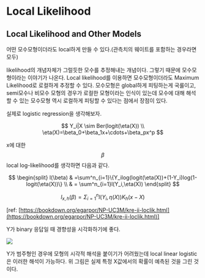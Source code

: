 # Local Likelihood

## Local Likelihood and Other Models

어떤 모수모형이더라도 local하게 만들 수 있다.(관측치의 웨이트를 포함하는 경우라면 모두)

likelihood의 개념자체가 그럴듯한 모수를 추정해내는 개념이다. 그렇기 때문에 모수모형이라는 이야기가 나온다. Local likelihood를 이용하면 모수모형이더라도 Maximum Likelihood로 로컬하게 추정할 수 있다. 모수모형은 global하게 피팅하는게 국룰이고, semi모수나 비모수 모형의 경우가 로컬한 모형이라는 인식이 있는데 모수에 대해 해석할 수 있는 모수모형 역시 로컬하게 피팅할 수 있다는 점에서 장점이 있다.

실제로 logistic regression을 생각해보자.

$$
Y_i|X \sim Ber(logit(\eta(X)) \\
\eta(X)=\beta_0+\beta_1x+\cdots+\beta_px^p
$$

x에 대한 $$\beta$$ local log-likelihood를 생각하면 다음과 같다.&#x20;

$$
\begin{split}
l(\beta) & =\sum^n_{i=1}\{Y_ilog(logit(\eta(X))+(1-Y_i)log(1-logit(\eta(X))\}  \\
& = \sum^n_{i=1}l(Y_i,\eta(X))
\end{split}
$$

$$
l_{x,h}(\beta)=\Sigma^n_{i=1}l(Y_i,\eta(X))K_h(x-X)
$$

\[ref: [https://bookdown.org/egarpor/NP-UC3M/kre-ii-loclik.html](https://bookdown.org/egarpor/NP-UC3M/kre-ii-loclik.html)]

Y가 binary 응답일 때 경향성을 시각화하기에 좋다.

![](../../.gitbook/assets/ch6\_3.png)

Y가 범주형인 경우에 모형의 시각적 해석을 붙이기가 어려웠는데 local linear logistic은 이러한 해석이 가능하다. 위 그림은 실제 특정 X값에서의 확률이 예측된 것을 그린 것이다.
